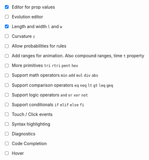 - [x] Editor for prop values
- [ ] Evolution editor
- [x] Length and width `l` and `w`
- [ ] Curvature `c`
- [ ] Allow probabilities for rules 
- [ ] Add ranges for animation. Also compound ranges, time `t` property
- [ ] More primitives `tri` `rtri` `pent` `hex`
- [ ] Support math operators `min` `add` `mul` `div` `abs`
- [ ] Support comparison operators `eq` `neq` `lt` `gt` `leq` `geq`
- [ ] Support logic operators `and` `or` `xor` `not`
- [ ] Support conditionals `if` `elif`  `else` `fi`

- [ ] Touch / Click events

- [ ] Syntax highlighting
- [ ] Diagnostics
- [ ] Code Completion
- [ ] Hover
